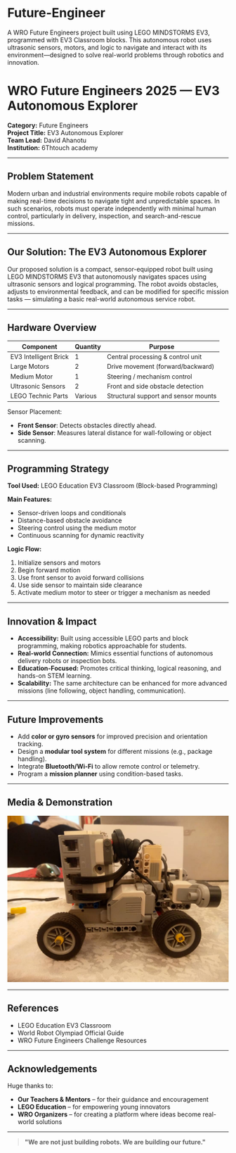 # Future-Engineer
A WRO Future Engineers project built using LEGO MINDSTORMS EV3, programmed with EV3 Classroom blocks. This autonomous robot uses ultrasonic sensors, motors, and logic to navigate and interact with its environment—designed to solve real-world problems through robotics and innovation.


# WRO Future Engineers 2025 — EV3 Autonomous Explorer

**Category:** Future Engineers  
**Project Title:** EV3 Autonomous Explorer  
**Team Lead:** David Ahanotu  
**Institution:** 6Thtouch academy

---

## Problem Statement

Modern urban and industrial environments require mobile robots capable of making real-time decisions to navigate tight and unpredictable spaces. In such scenarios, robots must operate independently with minimal human control, particularly in delivery, inspection, and search-and-rescue missions.

---

## Our Solution: The EV3 Autonomous Explorer

Our proposed solution is a compact, sensor-equipped robot built using LEGO MINDSTORMS EV3 that autonomously navigates spaces using ultrasonic sensors and logical programming. The robot avoids obstacles, adjusts to environmental feedback, and can be modified for specific mission tasks — simulating a basic real-world autonomous service robot.

---

## Hardware Overview

| Component              | Quantity | Purpose                               |
|------------------------|----------|----------------------------------------|
| EV3 Intelligent Brick  | 1        | Central processing & control unit      |
| Large Motors           | 2        | Drive movement (forward/backward)      |
| Medium Motor           | 1        | Steering / mechanism control           |
| Ultrasonic Sensors     | 2        | Front and side obstacle detection      |
| LEGO Technic Parts     | Various  | Structural support and sensor mounts   |

Sensor Placement:
- **Front Sensor**: Detects obstacles directly ahead.
- **Side Sensor**: Measures lateral distance for wall-following or object scanning.

---

## Programming Strategy

**Tool Used:** LEGO Education EV3 Classroom (Block-based Programming)

**Main Features:**
- Sensor-driven loops and conditionals
- Distance-based obstacle avoidance
- Steering control using the medium motor
- Continuous scanning for dynamic reactivity

**Logic Flow:**
1. Initialize sensors and motors
2. Begin forward motion
3. Use front sensor to avoid forward collisions
4. Use side sensor to maintain side clearance
5. Activate medium motor to steer or trigger a mechanism as needed

---

## Innovation & Impact

- **Accessibility:** Built using accessible LEGO parts and block programming, making robotics approachable for students.
- **Real-world Connection:** Mimics essential functions of autonomous delivery robots or inspection bots.
- **Education-Focused:** Promotes critical thinking, logical reasoning, and hands-on STEM learning.
- **Scalability:** The same architecture can be enhanced for more advanced missions (line following, object handling, communication).

---

## Future Improvements

- Add **color or gyro sensors** for improved precision and orientation tracking.
- Design a **modular tool system** for different missions (e.g., package handling).
- Integrate **Bluetooth/Wi-Fi** to allow remote control or telemetry.
- Program a **mission planner** using condition-based tasks.

---

## Media & Demonstration

![Robot Front View](Robot%20Images/01.jpg)

---

## References

- LEGO Education EV3 Classroom
- World Robot Olympiad Official Guide
- WRO Future Engineers Challenge Resources

---

## Acknowledgements

Huge thanks to:
- **Our Teachers & Mentors** – for their guidance and encouragement
- **LEGO Education** – for empowering young innovators
- **WRO Organizers** – for creating a platform where ideas become real-world solutions

---

> **"We are not just building robots. We are building our future."**
